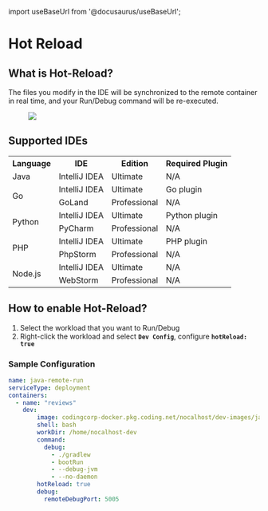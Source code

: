 import useBaseUrl from '@docusaurus/useBaseUrl';

# Hot Reload

## What is Hot-Reload?

The files you modify in the IDE will be synchronized to the remote container in real time, and your Run/Debug command will be re-executed.

<figure className="img-frame">
  <img className="gif-img" src={useBaseUrl('/img/debug/hotreload.gif')} />
</figure>

## Supported IDEs

<table>
  <tbody>
    <tr>
      <th>Language</th>
      <th>IDE</th>
      <th>Edition</th>
      <th>Required Plugin</th>
    </tr>
    <tr>
      <td>Java</td>
      <td>IntelliJ IDEA</td>
      <td>Ultimate</td>
      <td>N/A</td>
    </tr>
    <tr>
      <td rowSpan="2">Go</td>
      <td>IntelliJ IDEA</td>
      <td>Ultimate</td>
      <td>Go plugin</td>
    </tr>
    <tr>
      <td>GoLand</td>
      <td>Professional</td>
      <td>N/A</td>
    </tr>
    <tr>
      <td rowSpan="2">Python</td>
      <td>IntelliJ IDEA</td>
      <td>Ultimate</td>
      <td>Python plugin</td>
    </tr>
    <tr>
      <td>PyCharm</td>
      <td>Professional</td>
      <td>N/A</td>
    </tr>
    <tr>
      <td rowSpan="2">PHP</td>
      <td>IntelliJ IDEA</td>
      <td>Ultimate</td>
      <td>PHP plugin</td>
    </tr>
    <tr>
      <td>PhpStorm</td>
      <td>Professional</td>
      <td>N/A</td>
    </tr>
    <tr>
      <td rowSpan="2">Node.js</td>
      <td>IntelliJ IDEA</td>
      <td>Ultimate</td>
      <td>N/A</td>
    </tr>
    <tr>
      <td>WebStorm</td>
      <td>Professional</td>
      <td>N/A</td>
    </tr>
  </tbody>
</table>



## How to enable Hot-Reload?

1. Select the workload that you want to Run/Debug
2. Right-click the workload and select **`Dev Config`**, configure **`hotReload: true`**

### Sample Configuration

```yaml {15} title="Nocalhost Configs"
name: java-remote-run
serviceType: deployment
containers:
  - name: "reviews"
    dev:
        image: codingcorp-docker.pkg.coding.net/nocalhost/dev-images/java:latest
        shell: bash
        workDir: /home/nocalhost-dev
        command:
          debug:
            - ./gradlew
            - bootRun
            - --debug-jvm
            - --no-daemon
        hotReload: true
        debug:
          remoteDebugPort: 5005

```


